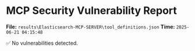# MCP Security Vulnerability Report
**File:** `results\Elasticsearch-MCP-SERVER\tool_definitions.json`
**Time:** `2025-06-21 04:15:48`

✅ No vulnerabilities detected.
